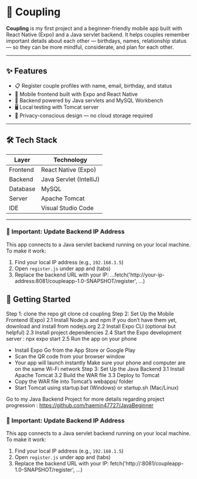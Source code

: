 # 💑 Coupling

**Coupling** is my first project and a beginner-friendly mobile app built with React Native (Expo) and a Java servlet backend. It helps couples remember important details about each other — birthdays, names, relationship status — so they can be more mindful, considerate, and plan for each other.

---

## ✨ Features

- 📋 Register couple profiles with name, email, birthday, and status
- 📲 Mobile frontend built with Expo and React Native
- 🧠 Backend powered by Java servlets and MySQL Workbench
- 🖥️ Local testing with Tomcat server
- 🔐 Privacy-conscious design — no cloud storage required

---

## 🛠️ Tech Stack

| Layer        | Technology              |
|--------------|--------------------     |
| Frontend     | React Native (Expo)     |
| Backend      | Java Servlet (IntelliJ) |
| Database     | MySQL                   |
| Server       | Apache Tomcat           |
| IDE          | Visual Studio Code      |

---
### 🔧 Important: Update Backend IP Address

This app connects to a Java servlet backend running on your local machine. To make it work:

1. Find your local IP address (e.g., `192.168.1.5`)
2. Open `register.js` under app and (tabs) 
3. Replace the backend URL with your IP:
...fetch('http://your-ip-address:8081/coupleapp-1.0-SNAPSHOT/register', ...)

## 🚀 Getting Started
Step 1: clone the repo
git clone
cd coupling
Step 2: Set Up the Mobile Frontend (Expo)
2.1 Install Node.js and npm
If you don’t have them yet, download and install from nodejs.org
2.2 Install Expo CLI (optional but helpful)
2.3 Install project dependencies
2.4 Start the Expo development server
: npx expo start
2.5 Run the app on your phone
- Install Expo Go from the App Store or Google Play
- Scan the QR code from your browser window
- Your app will launch instantly
Make sure your phone and computer are on the same Wi-Fi network
Step 3: Set Up the Java Backend
3.1 Install Apache Tomcat
3.2 Build the WAR file
3.3 Deploy to Tomcat
- Copy the WAR file into Tomcat’s webapps/ folder
- Start Tomcat using startup.bat (Windows) or startup.sh (Mac/Linux)

Go to my Java Backend Project for more details regarding project progression
: https://github.com/haemin47727/JavaBeginner

### 🔧 Important: Update Backend IP Address

This app connects to a Java servlet backend running on your local machine. To make it work:

1. Find your local IP address (e.g., `192.168.1.5`)
2. Open `register.js` under app and (tabs) 
3. Replace the backend URL with your IP:
fetch('http://<your-ip-address>:8081/coupleapp-1.0-SNAPSHOT/register', ...)